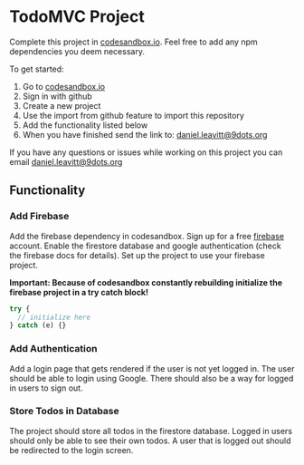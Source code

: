 # TodoMVC Project

Complete this project in [codesandbox.io](https://codesandbox.io). Feel free to add any npm dependencies you deem necessary.

To get started:

1. Go to [codesandbox.io](https://codesandbox.io)
2. Sign in with github
3. Create a new project
4. Use the import from github feature to import this repository
5. Add the functionality listed below
6. When you have finished send the link to: daniel.leavitt@9dots.org

If you have any questions or issues while working on this project you can email daniel.leavitt@9dots.org

## Functionality

### Add Firebase

Add the firebase dependency in codesandbox. Sign up for a free [firebase](https://firebase.google.com) account. Enable the firestore database and google authentication (check the firebase docs for details). Set up the project to use your firebase project.

**Important: Because of codesandbox constantly rebuilding initialize the firebase project in a try catch block!**

```js
try {
  // initialize here
} catch (e) {}
```

### Add Authentication

Add a login page that gets rendered if the user is not yet logged in. The user should be able to login using Google. There should also be a way for logged in users to sign out.

### Store Todos in Database

The project should store all todos in the firestore database. Logged in users should only be able to see their own todos. A user that is logged out should be redirected to the login screen.
